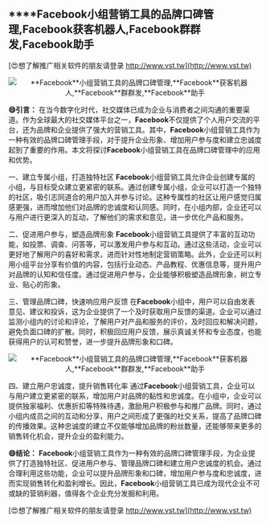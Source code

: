 ## ****Facebook**小组营销工具的品牌口碑管理,**Facebook**获客机器人,**Facebook**群群发,**Facebook**助手**

[😍想了解推广相关软件的朋友请登录 http://www.vst.tw](http://www.vst.tw)

 <center><img src="https://vst.tw/MP4/tuiguang/png/1.png" alt="**Facebook**小组营销工具的品牌口碑管理,**Facebook**获客机器人,**Facebook**群群发,**Facebook**助手"></center>

**😄引言：**
在当今数字化时代，社交媒体已成为企业与消费者之间沟通的重要渠道。作为全球最大的社交媒体平台之一，**Facebook**不仅提供了个人用户交流的平台，还为品牌和企业提供了强大的营销工具。其中，**Facebook**小组营销工具作为一种有效的品牌口碑管理手段，对于提升企业形象、增加用户参与度和建立忠诚度起到了重要的作用。本文将探讨**Facebook**小组营销工具在品牌口碑管理中的应用和优势。

一、建立专属小组，打造独特社区
**Facebook**小组营销工具允许企业创建专属的小组，与目标受众建立更紧密的联系。通过创建专属小组，企业可以打造一个独特的社区，吸引志同道合的用户加入并参与讨论。这种专属性的社区让用户感觉归属感更强，进而增加他们对品牌的忠诚度和认同感。同时，在小组内部，企业还可以与用户进行更深入的互动，了解他们的需求和意见，进一步优化产品和服务。

二、促进用户参与，塑造品牌形象
**Facebook**小组营销工具提供了丰富的互动功能，如投票、调查、问答等，可以激发用户参与和互动。通过这些活动，企业可以更好地了解用户的喜好和需求，进而针对性地制定营销策略。此外，企业还可以利用小组平台分享有价值的内容，包括行业动态、产品教程、优惠信息等，提升用户对品牌的认知和信任度。通过促进用户参与，企业能够积极塑造品牌形象，树立专业、贴心的形象。

三、管理品牌口碑，快速响应用户反馈
在**Facebook**小组中，用户可以自由发表意见、建议和投诉，这为企业提供了一个及时获取用户反馈的渠道。企业可以通过监测小组内的讨论和评论，了解用户对产品和服务的评价，及时回应和解决问题，避免负面口碑的扩散。同时，积极回应用户反馈，展示真诚关怀和专业态度，也能获得用户的认可和赞誉，进一步提升品牌形象和口碑。

 <center><img src="https://vst.tw/MP4/tuiguang/png/4.png" alt="**Facebook**小组营销工具的品牌口碑管理,**Facebook**获客机器人,**Facebook**群群发,**Facebook**助手"></center>

四、建立用户忠诚度，提升销售转化率
通过**Facebook**小组营销工具，企业可以与用户建立更紧密的联系，增加用户对品牌的黏性和忠诚度。在小组中，企业可以提供独家福利、优惠折扣等特殊待遇，激励用户积极参与和推广品牌。同时，通过小组内成员之间的互动和分享，用户之间形成了更强的社交关系，提高了品牌口碑的传播效果。这种忠诚度的建立不仅能够增加品牌的粉丝数量，还能够带来更多的销售转化机会，提升企业的盈利能力。

**😄结论：**
**Facebook**小组营销工具作为一种有效的品牌口碑管理手段，为企业提供了打造独特社区、促进用户参与、管理品牌口碑和建立用户忠诚度的机会。通过合理利用这些功能，企业可以提升品牌形象和口碑，增加用户参与度和忠诚度，进而实现销售转化和盈利增长。因此，**Facebook**小组营销工具已成为现代企业不可或缺的营销利器，值得各个企业充分发掘和利用。

[😍想了解推广相关软件的朋友请登录 http://www.vst.tw](http://www.vst.tw)



